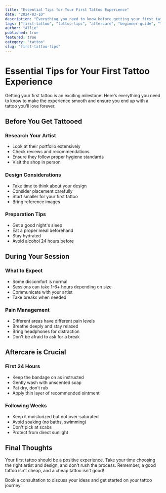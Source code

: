 ```yaml
---
title: "Essential Tips for Your First Tattoo Experience"
date: "2024-03-10"
description: "Everything you need to know before getting your first tattoo, from choosing the right artist to proper aftercare."
tags: ["first-tattoo", "tattoo-tips", "aftercare", "beginner-guide", "tattoo-advice"]
author: "Allie"
published: true
featured: true
category: "tattoo"
slug: "first-tattoo-tips"
---
```


# Essential Tips for Your First Tattoo Experience

Getting your first tattoo is an exciting milestone! Here's everything you need to know to make the experience smooth and ensure you end up with a tattoo you'll love forever.

## Before You Get Tattooed

### Research Your Artist
- Look at their portfolio extensively
- Check reviews and recommendations
- Ensure they follow proper hygiene standards
- Visit the shop in person

### Design Considerations
- Take time to think about your design
- Consider placement carefully
- Start smaller for your first tattoo
- Bring reference images

### Preparation Tips
- Get a good night's sleep
- Eat a proper meal beforehand
- Stay hydrated
- Avoid alcohol 24 hours before

## During Your Session

### What to Expect
- Some discomfort is normal
- Sessions can take 1-6+ hours depending on size
- Communicate with your artist
- Take breaks when needed

### Pain Management
- Different areas have different pain levels
- Breathe deeply and stay relaxed
- Bring headphones for distraction
- Don't be afraid to ask for a break

## Aftercare is Crucial

### First 24 Hours
- Keep the bandage on as instructed
- Gently wash with unscented soap
- Pat dry, don't rub
- Apply thin layer of recommended ointment

### Following Weeks
- Keep it moisturized but not over-saturated
- Avoid soaking (no baths, swimming)
- Don't pick at scabs
- Protect from direct sunlight

## Final Thoughts

Your first tattoo should be a positive experience. Take your time choosing the right artist and design, and don't rush the process. Remember, a good tattoo isn't cheap, and a cheap tattoo isn't good!

Book a consultation to discuss your ideas and get started on your tattoo journey.